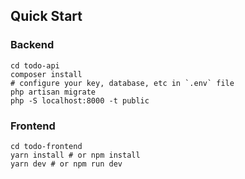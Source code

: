## Quick Start

### Backend


```
cd todo-api
composer install
# configure your key, database, etc in `.env` file
php artisan migrate
php -S localhost:8000 -t public

```

### Frontend

```
cd todo-frontend
yarn install # or npm install
yarn dev # or npm run dev
```

